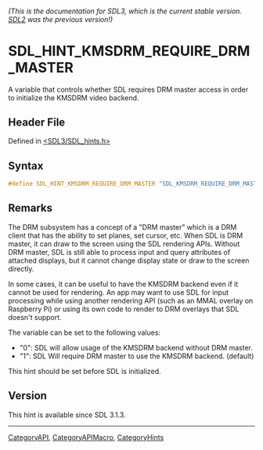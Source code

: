 ###### (This is the documentation for SDL3, which is the current stable version. [SDL2](https://wiki.libsdl.org/SDL2/) was the previous version!)
# SDL_HINT_KMSDRM_REQUIRE_DRM_MASTER

A variable that controls whether SDL requires DRM master access in order to initialize the KMSDRM video backend.

## Header File

Defined in [<SDL3/SDL_hints.h>](https://github.com/libsdl-org/SDL/blob/main/include/SDL3/SDL_hints.h)

## Syntax

```c
#define SDL_HINT_KMSDRM_REQUIRE_DRM_MASTER "SDL_KMSDRM_REQUIRE_DRM_MASTER"
```

## Remarks

The DRM subsystem has a concept of a "DRM master" which is a DRM client
that has the ability to set planes, set cursor, etc. When SDL is DRM
master, it can draw to the screen using the SDL rendering APIs. Without DRM
master, SDL is still able to process input and query attributes of attached
displays, but it cannot change display state or draw to the screen
directly.

In some cases, it can be useful to have the KMSDRM backend even if it
cannot be used for rendering. An app may want to use SDL for input
processing while using another rendering API (such as an MMAL overlay on
Raspberry Pi) or using its own code to render to DRM overlays that SDL
doesn't support.

The variable can be set to the following values:

- "0": SDL will allow usage of the KMSDRM backend without DRM master.
- "1": SDL Will require DRM master to use the KMSDRM backend. (default)

This hint should be set before SDL is initialized.

## Version

This hint is available since SDL 3.1.3.

----
[CategoryAPI](CategoryAPI), [CategoryAPIMacro](CategoryAPIMacro), [CategoryHints](CategoryHints)

